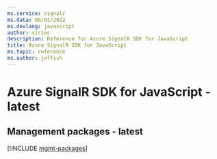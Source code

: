 ```yaml
---
ms.service: signalr
ms.data: 08/01/2022
ms.devlang: javascript
author: xirzec
description: Reference for Azure SignalR SDK for JavaScript
title: Azure SignalR SDK for JavaScript
ms.topic: reference
ms.author: jeffish
---
```

# Azure SignalR SDK for JavaScript - latest

## Management packages - latest
[!INCLUDE [mgmt-packages](signalr-mgmt-index.md)]